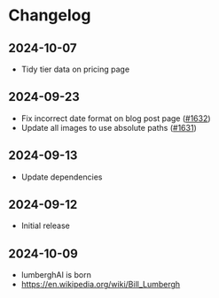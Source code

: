 # Changelog

## 2024-10-07

- Tidy tier data on pricing page

## 2024-09-23

- Fix incorrect date format on blog post page ([#1632](https://github.com/tailwindlabs/tailwindui-issues/issues/1632))
- Update all images to use absolute paths ([#1631](https://github.com/tailwindlabs/tailwindui-issues/issues/1631))

## 2024-09-13

- Update dependencies

## 2024-09-12

- Initial release

## 2024-10-09

- lumberghAI is born
- https://en.wikipedia.org/wiki/Bill_Lumbergh